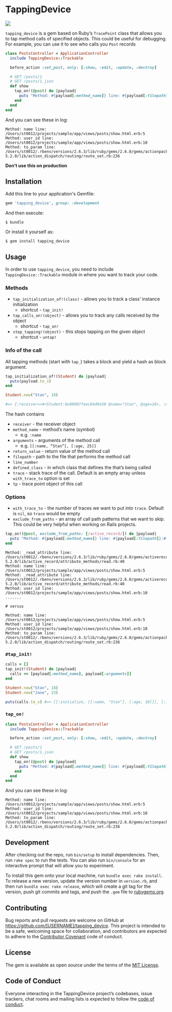 # TappingDevice

![](https://github.com/st0012/tapping_device/workflows/Ruby/badge.svg)

`tapping_device` is a gem based on Ruby’s `TracePoint` class that allows you to tap method calls of specified objects. This could be useful for debugging. For example, you can use it to see who calls you `Post` records

```ruby
class PostsController < ApplicationController
  include TappingDevice::Trackable

  before_action :set_post, only: [:show, :edit, :update, :destroy]

  # GET /posts/1
  # GET /posts/1.json
  def show
    tap_on!(@post) do |payload|
      puts "Method: #{payload[:method_name]} line: #{payload[:filepath]}:#{payload[:line_number]}"
    end
  end
end
```

And you can see these in log:

```
Method: name line: /Users/st0012/projects/sample/app/views/posts/show.html.erb:5
Method: user_id line: /Users/st0012/projects/sample/app/views/posts/show.html.erb:10
Method: to_param line: /Users/st0012/.rbenv/versions/2.6.3/lib/ruby/gems/2.6.0/gems/actionpack-5.2.0/lib/action_dispatch/routing/route_set.rb:236
```

**Don't use this on production**


## Installation

Add this line to your application's Gemfile:

```ruby
gem 'tapping_device', group: :development
```

And then execute:

```
$ bundle
```

Or install it yourself as:

```
$ gem install tapping_device
```

## Usage
In order to use `tapping_device`, you need to include `TappingDevice::Trackable` module in where you want to track your code.

### Methods
- `tap_initialization_of!(class)` - allows you to track a class’ instance initialization
	- shortcut - `tap_init!`
- `tap_calls_on!(object)` - allows you to track any calls received by the object
	- shortcut - `tap_on!`
- `stop_tapping!(object)` - this stops tapping on the given object
	- shortcut - `untap!`

### Info of the call
All tapping methods (start with `tap_`) takes a block and yield a hash as block argument. 

```ruby
tap_initialization_of!(Student) do |payload|
  puts(payload.to_s)
end

Student.new("Stan", 18)

#=> {:receiver=>#<Student:0x00007feec04d9e58 @name="Stan", @age=18>, :method_name=>:initialize, :arguments=>[[:name, "Stan"], [:age, 18]], :return_value=>18, :filepath=>"/path/spec/trackable_spec.rb", :line_number=>7, :defined_class=>Student}
```

The hash contains

- `receiver` - the receiver object
- `method_name` - method’s name (symbol) 
	- e.g. `:name`
- `arguments` - arguments of the method call
	- e.g. `[[:name, “Stan”], [:age, 25]]`
- `return_value` - return value of the method call
- `filepath` - path to the file that performs the method call
- `line_number` 
- `defined_class` - in which class that defines the that’s being called
- `trace` - stack trace of the call. Default is an empty array unless `with_trace_to` option is set
- `tp` - trace point object of this call


### Options
- `with_trace_to` - the number of traces we want to put into `trace`. Default is `nil`, so `trace` would be empty
- `exclude_from_paths` - an array of call path patterns that we want to skip. This could be very helpful when working on Rails projects.

```ruby
tap_on!(@post, exclude_from_paths: [/active_record/]) do |payload|
  puts "Method: #{payload[:method_name]} line: #{payload[:filepath]}:#{payload[:line_number]}"
end
```

```
Method: _read_attribute line: /Users/st0012/.rbenv/versions/2.6.3/lib/ruby/gems/2.6.0/gems/activerecord-5.2.0/lib/active_record/attribute_methods/read.rb:40
Method: name line: /Users/st0012/projects/sample/app/views/posts/show.html.erb:5
Method: _read_attribute line: /Users/st0012/.rbenv/versions/2.6.3/lib/ruby/gems/2.6.0/gems/activerecord-5.2.0/lib/active_record/attribute_methods/read.rb:40
Method: user_id line: /Users/st0012/projects/sample/app/views/posts/show.html.erb:10
.......

# versus

Method: name line: /Users/st0012/projects/sample/app/views/posts/show.html.erb:5
Method: user_id line: /Users/st0012/projects/sample/app/views/posts/show.html.erb:10
Method: to_param line: /Users/st0012/.rbenv/versions/2.6.3/lib/ruby/gems/2.6.0/gems/actionpack-5.2.0/lib/action_dispatch/routing/route_set.rb:236
```


### `#tap_init!`

```ruby
calls = []
tap_init!(Student) do |payload|
  calls << [payload[:method_name], payload[:arguments]]
end

Student.new("Stan", 18)
Student.new("Jane", 23)

puts(calls.to_s) #=> [[:initialize, [[:name, "Stan"], [:age, 18]]], [:initialize, [[:name, "Jane"], [:age, 23]]]]
```

### `tap_on!`

```ruby
class PostsController < ApplicationController
  include TappingDevice::Trackable

  before_action :set_post, only: [:show, :edit, :update, :destroy]

  # GET /posts/1
  # GET /posts/1.json
  def show
    tap_on!(@post) do |payload|
      puts "Method: #{payload[:method_name]} line: #{payload[:filepath]}:#{payload[:line_number]}"
    end
  end
end
```

And you can see these in log:

```
Method: name line: /Users/st0012/projects/sample/app/views/posts/show.html.erb:5
Method: user_id line: /Users/st0012/projects/sample/app/views/posts/show.html.erb:10
Method: to_param line: /Users/st0012/.rbenv/versions/2.6.3/lib/ruby/gems/2.6.0/gems/actionpack-5.2.0/lib/action_dispatch/routing/route_set.rb:236
```



## Development

After checking out the repo, run `bin/setup` to install dependencies. Then, run `rake spec` to run the tests. You can also run `bin/console` for an interactive prompt that will allow you to experiment.

To install this gem onto your local machine, run `bundle exec rake install`. To release a new version, update the version number in `version.rb`, and then run `bundle exec rake release`, which will create a git tag for the version, push git commits and tags, and push the `.gem` file to [rubygems.org](https://rubygems.org).

## Contributing

Bug reports and pull requests are welcome on GitHub at https://github.com/[USERNAME]/tapping_device. This project is intended to be a safe, welcoming space for collaboration, and contributors are expected to adhere to the [Contributor Covenant](http://contributor-covenant.org) code of conduct.

## License

The gem is available as open source under the terms of the [MIT License](https://opensource.org/licenses/MIT).

## Code of Conduct

Everyone interacting in the TappingDevice project’s codebases, issue trackers, chat rooms and mailing lists is expected to follow the [code of conduct](https://github.com/[USERNAME]/tapping_device/blob/master/CODE_OF_CONDUCT.md).
